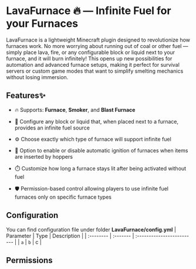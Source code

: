 
# LavaFurnace 🔥 — Infinite Fuel for your Furnaces

LavaFurnace is a lightweight Minecraft plugin designed to revolutionize how furnaces work. No more worrying about running out of coal or other fuel — simply place lava, fire, or any configurable block or liquid next to your furnace, and it will burn infinitely! This opens up new possibilities for automation and advanced furnace setups, making it perfect for survival servers or custom game modes that want to simplify smelting mechanics without losing immersion.


## Features✨
* 🔥 Supports: **Furnace**, **Smoker**, and **Blast Furnace**

* 🧱 Configure any block or liquid that, when placed next to a furnace, provides an infinite fuel source

* ⚙️ Choose exactly which type of furnace will support infinite fuel

* 🚀 Option to enable or disable automatic ignition of furnaces when items are inserted by hoppers

* ⏱️ Customize how long a furnace stays lit after being activated without fuel

* 🛡️ Permission-based control allowing players to use infinite fuel furnaces only on specific furnace types


## Configuration
You can find configuration file under folder **LavaFurnace/config.yml**
| Parameter | Type     | Description                |
| :-------- | :------- | :------------------------- |
| `a` | `b` | c |


## Permissions
